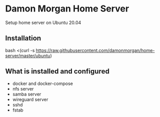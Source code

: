 Damon Morgan Home Server
========================

Setup home server on Ubuntu 20.04

Installation
------------

  bash <(curl -s https://raw.githubusercontent.com/damonmorgan/home-server/master/ubuntu)

What is installed and configured
-----------------

* docker and docker-compose
* nfs server
* samba server
* wireguard server
* sshd
* fstab
